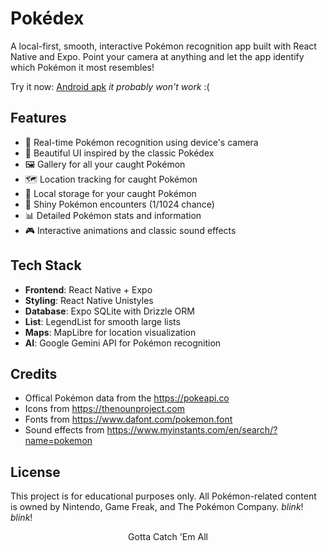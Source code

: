 # Pokédex

A local-first, smooth, interactive Pokémon recognition app built with React Native and Expo. Point your camera at anything and let the app identify which Pokémon it most resembles!

Try it now: [Android apk](https://github.com/Aman-in-GitHub/Pokedex/releases/download/v0.0.0/Pokedex.apk) _it probably won't work_ :(

## Features

- 🎥 Real-time Pokémon recognition using device's camera
- 📱 Beautiful UI inspired by the classic Pokédex
- 🖼️ Gallery for all your caught Pokémon
- 🗺️ Location tracking for caught Pokémon
- 💾 Local storage for your caught Pokémon
- 🌟 Shiny Pokémon encounters (1/1024 chance)
- 📊 Detailed Pokémon stats and information
- 🎮 Interactive animations and classic sound effects

## Tech Stack

- **Frontend**: React Native + Expo
- **Styling**: React Native Unistyles
- **Database**: Expo SQLite with Drizzle ORM
- **List**: LegendList for smooth large lists
- **Maps**: MapLibre for location visualization
- **AI**: Google Gemini API for Pokémon recognition

## Credits

- Offical Pokémon data from the https://pokeapi.co
- Icons from https://thenounproject.com
- Fonts from https://www.dafont.com/pokemon.font
- Sound effects from https://www.myinstants.com/en/search/?name=pokemon

## License

This project is for educational purposes only. All Pokémon-related content is owned by Nintendo, Game Freak, and The Pokémon Company. _blink_! _blink_!

<p align="center">Gotta Catch 'Em All</p>
